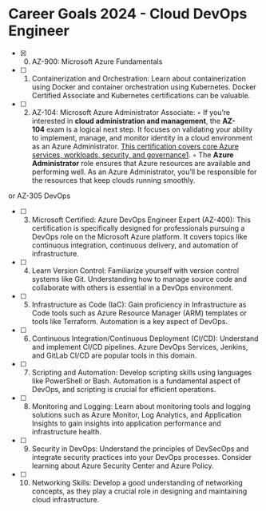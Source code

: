 # Career Goals 2024 - Cloud DevOps Engineer

- [x] 0. AZ-900: Microsoft Azure Fundamentals

- [ ] 1. Containerization and Orchestration: Learn about containerization using Docker and container orchestration using Kubernetes. Docker Certified Associate and Kubernetes certifications can be valuable.

- [ ] 2. AZ-104: Microsoft Azure Administrator Associate:
    ◦ If you’re interested in **cloud administration and management**, the **AZ-104** exam is a logical next step. It focuses on validating your ability to implement, manage, and monitor identity in a cloud environment as an Azure Administrator. [This certification covers core Azure services, workloads, security, and governance1](https://www.testpreptraining.com/blog/what-is-the-next-exam-after-az-900-az-104-or-az-204/).
    ◦ The **Azure Administrator** role ensures that Azure resources are available and performing well. As an Azure Administrator, you’ll be responsible for the resources that keep clouds running smoothly.

or AZ-305 DevOps

- [ ] 3. Microsoft Certified: Azure DevOps Engineer Expert (AZ-400): This certification is specifically designed for professionals pursuing a DevOps role on the Microsoft Azure platform. It covers topics like continuous integration, continuous delivery, and automation of infrastructure.

- [ ] 4. Learn Version Control: Familiarize yourself with version control systems like Git. Understanding how to manage source code and collaborate with others is essential in a DevOps environment.

- [ ] 5. Infrastructure as Code (IaC): Gain proficiency in Infrastructure as Code tools such as Azure Resource Manager (ARM) templates or tools like Terraform. Automation is a key aspect of DevOps.

- [ ] 6. Continuous Integration/Continuous Deployment (CI/CD): Understand and implement CI/CD pipelines. Azure DevOps Services, Jenkins, and GitLab CI/CD are popular tools in this domain.

- [ ] 7. Scripting and Automation: Develop scripting skills using languages like PowerShell or Bash. Automation is a fundamental aspect of DevOps, and scripting is crucial for efficient operations.

- [ ] 8. Monitoring and Logging: Learn about monitoring tools and logging solutions such as Azure Monitor, Log Analytics, and Application Insights to gain insights into application performance and infrastructure health.

- [ ] 9. Security in DevOps: Understand the principles of DevSecOps and integrate security practices into your DevOps processes. Consider learning about Azure Security Center and Azure Policy.

- [ ] 10. Networking Skills: Develop a good understanding of networking concepts, as they play a crucial role in designing and maintaining cloud infrastructure.
